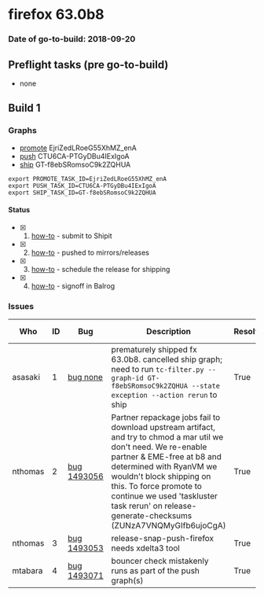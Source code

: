 # firefox 63.0b8

### Date of go-to-build: 2018-09-20

## Preflight tasks (pre go-to-build)
- none

## Build 1  

### Graphs
* [promote](https://tools.taskcluster.net/push-inspector/#/EjriZedLRoeG55XhMZ_enA) EjriZedLRoeG55XhMZ_enA
* [push](https://tools.taskcluster.net/push-inspector/#/CTU6CA-PTGyDBu4IExIgoA) CTU6CA-PTGyDBu4IExIgoA
* [ship](https://tools.taskcluster.net/push-inspector/#/GT-f8ebSRomsoC9k2ZQHUA) GT-f8ebSRomsoC9k2ZQHUA
```
export PROMOTE_TASK_ID=EjriZedLRoeG55XhMZ_enA
export PUSH_TASK_ID=CTU6CA-PTGyDBu4IExIgoA
export SHIP_TASK_ID=GT-f8ebSRomsoC9k2ZQHUA
```


#### Status
- [x] 1.  [how-to](https://wiki.mozilla.org/Release:Release_Automation_on_Mercurial:Starting_a_Release#Submit_to_Ship_It)  - submit to Shipit
- [x] 2.  [how-to](https://github.com/mozilla-releng/releasewarrior-2.0/blob/master/docs/release-promotion/desktop/howto.md#push-artifacts-to-releases-directory)  - pushed to mirrors/releases
- [x] 3.  [how-to](https://github.com/mozilla-releng/releasewarrior-2.0/blob/master/docs/release-promotion/desktop/howto.md#ship-the-release)  - schedule the release for shipping
- [x] 4.  [how-to](https://github.com/mozilla-releng/releasewarrior-2.0/blob/master/docs/release-promotion/desktop/howto.md#obtain-sign-offs-for-changes)  - signoff in Balrog

### Issues
| Who                 | ID               | Bug                                                                 | Description                | Resolved                | Future Threat                |
| ------------------- | ---------------- | ------------------------------------------------------------------- | -------------------------- | ----------------------- | ---------------------------- |
| asasaki  | 1 | [bug none](https://bugzil.la/none)        | prematurely shipped fx 63.0b8. cancelled ship graph; need to run `tc-filter.py --graph-id GT-f8ebSRomsoC9k2ZQHUA --state exception --action rerun` to ship | True | False |
| nthomas  | 2 | [bug 1493056](https://bugzil.la/1493056)        | Partner repackage jobs fail to download upstream artifact, and try to chmod a mar util we don't need. We re-enable partner & EME-free at b8 and determined with RyanVM we wouldn't block shipping on this. To force promote to continue we used 'taskluster task rerun' on release-generate-checksums (ZUNzA7VNQMyGIfb6ujoCgA) | True | False |
| nthomas  | 3 | [bug 1493053](https://bugzil.la/1493053)        | release-snap-push-firefox needs xdelta3 tool | True | False |
| mtabara  | 4 | [bug 1493071](https://bugzil.la/1493071)        | bouncer check mistakenly runs as part of the push graph(s) | True | True |

